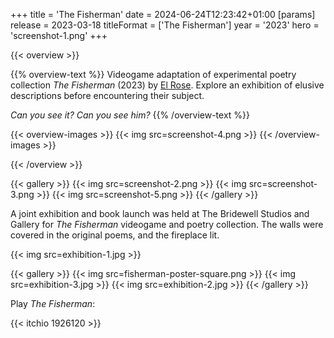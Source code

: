 +++
title = 'The Fisherman'
date = 2024-06-24T12:23:42+01:00
[params]
    release = 2023-03-18
    titleFormat = ['The Fisherman']
    year = '2023'
    hero = 'screenshot-1.png'
+++

{{< overview >}}

{{% overview-text %}}
Videogame adaptation of experimental poetry collection _The Fisherman_ (2023) by [El Rose](https://www.instagram.com/el.rose.official). Explore an exhibition of elusive descriptions before encountering their subject.

_Can you see it? Can you see him?_
{{% /overview-text %}}

{{< overview-images >}}
{{< img src=screenshot-4.png >}}
{{< /overview-images >}}

{{< /overview >}}

{{< gallery >}}
{{< img src=screenshot-2.png >}}
{{< img src=screenshot-3.png >}}
{{< img src=screenshot-5.png >}}
{{< /gallery >}}

A joint exhibition and book launch was held at The Bridewell Studios and Gallery for _The Fisherman_ videogame and poetry collection. The walls were covered in the original poems, and the fireplace lit.

{{< img src=exhibition-1.jpg >}}

{{< gallery >}}
{{< img src=fisherman-poster-square.png >}}
{{< img src=exhibition-3.jpg >}}
{{< img src=exhibition-2.jpg >}}
{{< /gallery >}}

Play _The Fisherman_:

{{< itchio 1926120 >}}
